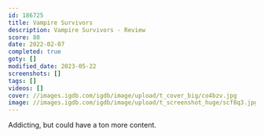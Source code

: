 ```yaml
---
id: 186725
title: Vampire Survivors
description: Vampire Survivors - Review
score: 80
date: 2022-02-07
completed: true
goty: []
modified_date: 2023-05-22
screenshots: []
tags: []
videos: []
cover: //images.igdb.com/igdb/image/upload/t_cover_big/co4bzv.jpg
image: //images.igdb.com/igdb/image/upload/t_screenshot_huge/scf8q3.jpg
---
```

Addicting, but could have a ton more content.